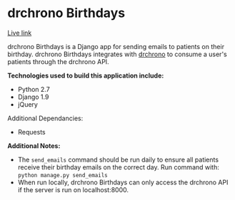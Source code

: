 # drchrono Birthdays

[Live link][link]

[link]: https://drchronobirthdays.herokuapp.com/

drchrono Birthdays is a Django app for sending emails to patients on their birthday. drchrono Birthdays integrates with [drchrono][drchrono] to consume a user's patients through the drchrono API.

[drchrono]: https://www.drchrono.com/

**Technologies used to build this application include:**
* Python 2.7
* Django 1.9
* jQuery

Additional Dependancies:
* Requests

**Additional Notes:**
* The `send_emails` command should be run daily to ensure all patients receive their birthday emails on the correct day. Run command with:
`python manage.py send_emails`
* When run locally, drchrono Birthdays can only access the drchrono API if the server is run on localhost:8000.
